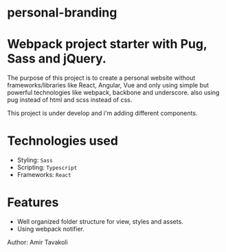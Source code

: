 # personal-branding

Webpack project starter with Pug, Sass and jQuery. 
=====================

The purpose of this project is to create a personal website without frameworks/libraries like React, Angular, Vue and only using simple but powerful technologies like webpack, backbone and underscore.
also using pug instead of html and scss instead of css.

This project is under develop and i'm adding different components.

# Technologies used

- Styling: `Sass`
- Scripting: `Typescript` 
- Frameworks: `React`

# Features

- Well organized folder structure for view, styles and assets.
- Using webpack notifier.

Author: Amir Tavakoli
